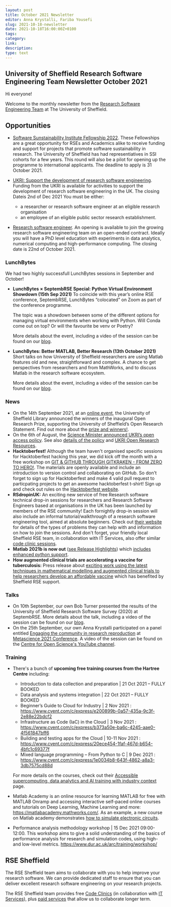 ```yaml
---
layout: post
title: October 2021 Newsletter
editor: Anna Krystalli, Fariba Yousefi
slug: 2021-10-18-newsletter
date: 2021-10-18T16:00:00Z+0100
tags:
category:
link:
description:
type: text
---
```


## University of Sheffield Research Software Engineering Team Newsletter October 2021

Hi everyone!

Welcome to the monthly newsletter from the [Research Software Engineering Team](https://rse.shef.ac.uk/) at The University of Sheffield.

## Opportunities

- [Software Sunstainability Institute Fellowship 2022](https://software.ac.uk/blog/2021-09-09-applications-ssi-fellowship-programme-2022-now-open). These Fellowships are a great opportunity for RSEs and Academics alike to receive funding and support for projects that promote software sustainability in research. The University of Sheffield has had representiatives in SSI cohorts for a few years. This round will also be a pilot for opening up the programme to international applicants. The deadline to apply is 31 October 2021. 

- [UKRI: Support the development of research software engineering](https://www.ukri.org/opportunity/support-the-development-of-research-software-engineering/?utm_medium=email&utm_source=govdelivery). Funding from the UKRI is available for activities to support the development of research software engineering in the UK. The closing Dateis 2nd of Dec 2021
You must be either:
  - a researcher or research software engineer at an eligible research organisation
  - an employee of an eligible public sector research establishment.

- [Research software engineer](https://www.jobs.ac.uk/job/CJK740/research-software-engineer). An opening is available to join the growing research software engineering team on an open-ended contract. Ideally you will have a PhD level education with experiments in data analytics, numerical computing and high-performance computing. The closing date is 22nd of October 2021.


### LunchBytes

We had two highly successfull LunchBytes sessions in September and October!

- **LunchBytes × SeptembRSE Special: Python Virtual Environment Showdown (15th Sep 2021)** 
  To coincide with this year’s online RSE conference, SeptembRSE, LunchBytes “colocated” on Zoom as part of the conference programme. 

  The topic was a showdown between some of the different options for managing virtual environments when working with Python. Will Conda come out on top? Or will the favourite be venv or Poetry?

  More details about the event, including a video of the session can be found on our [blog](https://rse.shef.ac.uk/events/lunchbytes-2021-09-15.html).

- **LunchBytes: Better MATLAB, Better Research (13th October 2021)** 
  Short talks on how University of Sheffield researchers are using Matlab features old and new, straightforward and complex. A chance to get perspectives from researchers and from MathWorks, and to discuss Matlab in the research software ecosystem.

  More details about the event, including a video of the session can be found on our [blog](https://rse.shef.ac.uk/events/lunchbytes-2021-10-13.html).


### News

- On the 14th September 2021, at an [online event](https://www.eventbrite.co.uk/e/celebration-of-open-research-at-the-university-of-sheffield-tickets-163679197887), the University of Sheffield Library announced the winners of the inaugural Open Research Prize, supporting the University of Sheffield’s Open Research Statement. Find out more about the [prize and winners!](http://librarysupport.group.shef.ac.uk/libraryblog/2021/08/04/the-university-of-sheffield-open-research-prize-2021/).
- On the 6th of August, the [Science Minister announced UKRI’s open access policy](https://www.gov.uk/government/speeches/science-minister-announces-ukris-open-access-policy). See also [details of the policy](https://www.ukri.org/publications/research-councils-policy-on-open-access/) and [UKRI Open Research Resources](https://www.ukri.org/publications/research-councils-policy-on-open-access/).
- **Hacktoberfest!** Although the team haven't organised specific sessions for Hacktoberfest hacking this year, we did kick off the month with a free workshop on [GIT & GITHUB THROUGH GITKRAKEN - FROM ZERO TO HERO!](https://srse-git-github-zero2hero.netlify.app/). The materials are openly available and include an introduction to version control and collaborating on GitHub. So don't forget to sign up for Hacktoberfest and make 4 valid pull request to particpating projects to get an awesome hacktoberfest t-shirt! Sign up and check out rules on the [Hacktoberfest website](https://hacktoberfest.digitalocean.com/).
- **RSdropinUK:** An exciting new service of free Research software technical drop-in sessions for researchers and Research Software Engineers based at organisations in the UK has been launched by members of the RSE community! Each fornightly drop-in session will also include an informal tutorial/walkthrough of a research software engineering tool, aimed at absolute beginners. Check out [their website](https://rsdropin.github.io/RSdropinUK/) for details of the types of problems they can help with and information on how to join the sessions. And don't forget, your friendly local Sheffield RSE team, in collaboration with IT Services, also offer similar [code clinic sessions](https://rse.shef.ac.uk/support/code-clinic/).
- **Matlab 2021b is now out** ([see Release Highlights](https://uk.mathworks.com/products/new_products/latest_features.html)) which [includes enhanced python support](https://uk.mathworks.com/help/matlab/ref/pyrun.html?searchHighlight=pyrun&s_tid=srchtitle).
- **How augmented clinical trials are accelerating a vaccine for tuberculosis:** Press release about [exciting work using the latest techniques in mathematical modelling and augmented clinical trials to help researchers develop an affordable vaccine](https://www.sheffield.ac.uk/maths/news/how-augmented-clinical-trials-are-accelerating-vaccine-tuberculosis) which has benefited by Sheffield RSE support.


### Talks
- On 10th September, our own Bob Turner presented the results of the University of Sheffield Research Software Survey (2020) at SeptembRSE.   More details about the talk, including a video of the session can be found on our [blog](https://rse.shef.ac.uk/blog/2021-09-10-bob-septrse/).
- On the 25th September, our own Anna Krystalli participated on a panel entitled [Engaging the community in research reproduction](https://metascience2021.org/events/engaging-the-community-in-research-reproduction/)  at [Metascience 2021 Conference](https://metascience2021.org/). A video of the session can be found on the [Centre for Open Science's YouTube channel](https://www.youtube.com/watch?v=nUWFYSF_l9k&t=1s).


### Training 

- There's a bunch of **upcoming free training courses from the Hartree Centre** including:
  - Introduction to data collection and preparation | 21 Oct 2021 – FULLY BOOKED
  - Data analysis and systems integration | 22 Oct 2021  – FULLY BOOKED
  - Beginner’s Guide to Cloud for Industry | 2 Nov 2021 : https://www.cvent.com/c/express/e200899b-0a57-435a-9c3f-2e88e22bdcf2
  - Infrastructure as Code (IaC) in the Cloud | 3 Nov 2021 : https://www.cvent.com/c/express/b373a50e-ba6c-4245-aae0-4f561847bff6
  - Building and testing apps for the Cloud | 10-11 Nov 2021 : https://www.cvent.com/c/express/20ece454-1faf-467d-b654-4bfc1c69377f
  - Mixed language programming – From Python to C | 9 Dec 2021 : https://www.cvent.com/c/express/1e0034b8-643f-4862-a8a3-3db7575cd88d

  For more details on the courses, check out their [Accessible supercomputing​, data analytics and AI training with industry context](https://www.hartree.stfc.ac.uk/Pages/Explain.aspx?utm_source=Twitter&utm_medium=social&utm_campaign=Orlo) page.
- Matlab Academy is an online resource for learning MATLAB for free with MATLAB Onramp and accessing interactive self-paced online courses and tutorials on Deep Learning, Machine Learning and more: https://matlabacademy.mathworks.com/. As an example, a new course on Matlab academy demonstrates [how to simulate electronic circuits](https://matlabacademy.mathworks.com/.details/circuit-simulation-onramp/circuits).
- Performance analysis methodology workshop | 15 Dec 2021 09:00-12:00. This workshop aims to give a solid understanding of the basics of performance analysis for research and simulation codes, using high- and low-level metrics.
https://www.dur.ac.uk/arc/training/workshop/

## RSE Sheffield

The RSE Sheffield team aims to collaborate with you to help improve your research software.
We can provide dedicated staff to ensure that you can deliver excellent research software engineering on your research projects.

The RSE Sheffield team provides free [Code Clinics][CCs] (in collaboration with [IT Services][its-res-it]), plus
[paid services][rse-service] that allow us to collaborate longer term.

[CCs]: https://rse.shef.ac.uk/support/code-clinic/
[EPCC]: https://www.epcc.ed.ac.uk/
[its-res-it]: https://www.sheffield.ac.uk/it-services/research/
[its-workshops]: https://www.sheffield.ac.uk/it-services/research/one-day-sessions
[rse-service]: https://rse.shef.ac.uk/service/
[rses-mail-list]: https://groups.google.com/a/sheffield.ac.uk/forum/#!forum/rse-group
[rses]: https://rse.shef.ac.uk/
